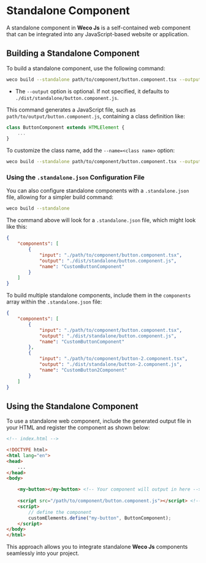 # Standalone Component

A standalone component in **Weco Js** is a self-contained web component that can be integrated into any JavaScript-based website or application.

## Building a Standalone Component

To build a standalone component, use the following command:

```bash
weco build --standalone path/to/component/button.component.tsx --output path/to/output/button.component.js
```

* The `--output` option is optional. If not specified, it defaults to `./dist/standalone/button.component.js`.

This command generates a JavaScript file, such as `path/to/output/button.component.js`, containing a class definition like:

```js
class ButtonComponent extends HTMLElement {
    ...
}
```

To customize the class name, add the `--name=<class name>` option:

```bash
weco build --standalone path/to/component/button.component.tsx --output path/to/output/button.component.js --name=CustomBtnComponent
```

### Using the `.standalone.json` Configuration File

You can also configure standalone components with a `.standalone.json` file, allowing for a simpler build command:

```bash
weco build --standalone
```

The command above will look for a `.standalone.json` file, which might look like this:

```json
{
    "components": [
        {
            "input": "./path/to/component/button.component.tsx",
            "output": "./dist/standalone/button.component.js",
            "name": "CustomButtonComponent"
        }
    ]
}
```

To build multiple standalone components, include them in the `components` array within the `.standalone.json` file:

```json
{
    "components": [
        {
            "input": "./path/to/component/button.component.tsx",
            "output": "./dist/standalone/button.component.js",
            "name": "CustomButtonComponent"
        },
        {
            "input": "./path/to/component/button-2.component.tsx",
            "output": "./dist/standalone/button-2.component.js",
            "name": "CustomButton2Component"
        }
    ]
}
```

## Using the Standalone Component

To use a standalone web component, include the generated output file in your HTML and register the component as shown below:

```html
<!-- index.html -->

<!DOCTYPE html>
<html lang="en">
<head>
    ...
</head>
<body>

    <my-button></my-button> <!-- Your component will output in here -->
    
    <script src="/path/to/component/button.component.js"></script> <!-- Include your component -->
    <script>
        // define the component
        customElements.define("my-button", ButtonComponent);
    </script>
</body>
</html>
```

This approach allows you to integrate standalone **Weco Js** components seamlessly into your project.
